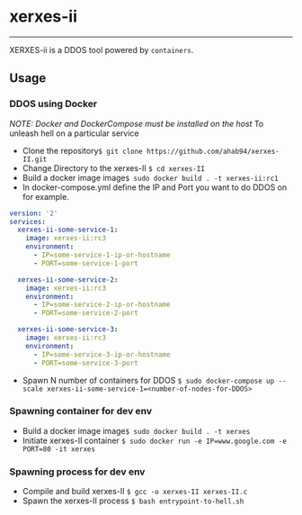 # xerxes-ii
---
XERXES-ii is a DDOS tool powered by `containers`. 

## Usage
### DDOS using Docker
*NOTE: Docker and DockerCompose must be installed on the host*
To unleash hell on a particular service 
- Clone the repository`$ git clone https://github.com/ahab94/xerxes-II.git`
- Change Directory to the xerxes-II `$ cd xerxes-II`
- Build a docker image image`$ sudo docker build . -t xerxes-ii:rc1`
- In docker-compose.yml define the IP and Port you want to do DDOS on for example.
```YAML
version: '2'
services:
  xerxes-ii-some-service-1:
    image: xerxes-ii:rc3
    environment:
      - IP=some-service-1-ip-or-hostname
      - PORT=some-service-1-port

  xerxes-ii-some-service-2:
    image: xerxes-ii:rc3
    environment:
      - IP=some-service-2-ip-or-hostname
      - PORT=some-service-2-port

  xerxes-ii-some-service-3:
    image: xerxes-ii:rc3
    environment:
      - IP=some-service-3-ip-or-hostname
      - PORT=some-service-3-port
```
- Spawn N number of containers for DDOS `$ sudo docker-compose up --scale xerxes-ii-some-service-1=<number-of-nodes-for-DDOS>`

### Spawning container for dev env
- Build a docker image image`$ sudo docker build . -t xerxes`
- Initiate xerxes-II container `$ sudo docker run -e IP=www.google.com -e PORT=80 -it xerxes`

### Spawning process for dev env
- Compile and build xerxes-II `$ gcc -o xerxes-II xerxes-II.c`
- Spawn the xerxes-II process `$ bash entrypoint-to-hell.sh`
